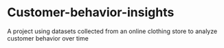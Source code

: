 # Customer-behavior-insights
A project using datasets collected from an online clothing store to analyze customer behavior over time

